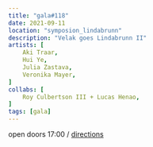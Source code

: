 ```yaml
---
title: "gala#118"
date: 2021-09-11
location: "symposion_lindabrunn"
description: "Velak goes Lindabrunn II"
artists: [
    Aki Traar,
    Hui Ye,
    Julia Zastava,
    Veronika Mayer,
]
collabs: [
    Roy Culbertson III + Lucas Henao,
]
tags: [gala]
---
```

open doors 17:00 / [directions](http://www.symposion-lindabrunn.at/?page_id=55)
